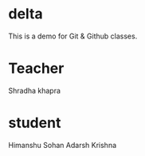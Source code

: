 # delta
This is a demo for Git &amp; Github classes.


# Teacher
Shradha khapra

# student
Himanshu
Sohan
Adarsh Krishna